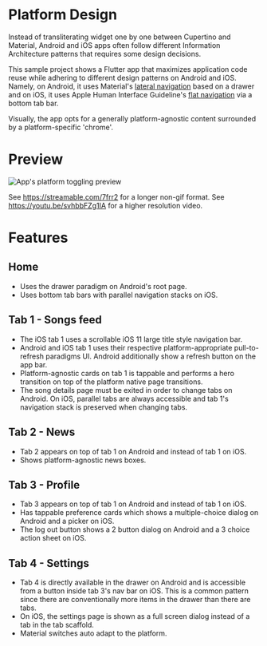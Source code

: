 # Platform Design

Instead of transliterating widget one by one between Cupertino and Material,
Android and iOS apps often follow different Information Architecture patterns
that requires some design decisions.

This sample project shows a Flutter app that maximizes application code reuse
while adhering to different design patterns on Android and iOS. Namely, on
Android, it uses Material's [lateral navigation](https://material.io/design/navigation/understanding-navigation.html#types-of-navigation)
based on a drawer and on iOS, it uses Apple Human Interface Guideline's
[flat navigation](https://developer.apple.com/design/human-interface-guidelines/ios/app-architecture/navigation/)
via a bottom tab bar.

Visually, the app opts for a generally platform-agnostic content surrounded
by a platform-specific 'chrome'.

# Preview

![App's platform toggling preview](adaptive-overview.gif)

See https://streamable.com/7frr2 for a longer non-gif format.
See https://youtu.be/svhbbFZg1IA for a higher resolution video.

# Features

## Home

* Uses the drawer paradigm on Android's root page.
* Uses bottom tab bars with parallel navigation stacks on iOS.

## Tab 1 - Songs feed

* The iOS tab 1 uses a scrollable iOS 11 large title style navigation bar.
* Android and iOS tab 1 uses their respective platform-appropriate pull-to-refresh
paradigms UI. Android additionally show a refresh button on the app bar.
* Platform-agnostic cards on tab 1 is tappable and performs a hero transition on
top of the platform native page transitions.
* The song details page must be exited in order to change tabs on Android. On
iOS, parallel tabs are always accessible and tab 1's navigation stack is preserved
when changing tabs.

## Tab 2 - News

* Tab 2 appears on top of tab 1 on Android and instead of tab 1 on iOS.
* Shows platform-agnostic news boxes.

## Tab 3 - Profile

* Tab 3 appears on top of tab 1 on Android and instead of tab 1 on iOS.
* Has tappable preference cards which shows a multiple-choice dialog on Android
and a picker on iOS.
* The log out button shows a 2 button dialog on Android and a 3 choice action
sheet on iOS.

## Tab 4 - Settings

* Tab 4 is directly available in the drawer on Android and is accessible from
a button inside tab 3's nav bar on iOS. This is a common pattern since there are
conventionally more items in the drawer than there are tabs.
* On iOS, the settings page is shown as a full screen dialog instead of a tab
in the tab scaffold.
* Material switches auto adapt to the platform.
